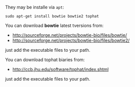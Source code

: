 
They may be installe via `apt`:

    sudo apt-get install bowtie bowtie2 tophat

You can download __bowtie__ latest tversions from: 

- <http://sourceforge.net/projects/bowtie-bio/files/bowtie/>
- <http://sourceforge.net/projects/bowtie-bio/files/bowtie2/>

just add the executable files to your path.



You can download tophat biaries from:

- <http://ccb.jhu.edu/software/tophat/index.shtml>

just add the executable files to your path.
